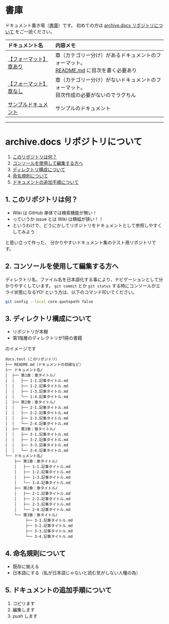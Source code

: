 # 書庫

ドキュメント置き場（[書庫](README.md)）です。
初めての方は [archive.docs リポジトリについて](#archivedocs-リポジトリについて) をご一読ください。

| ドキュメント名 | 内容メモ |
| :--- | :--- |
| [【フォーマット】章あり](【フォーマット】章あり/README.md) | 章（カテゴリー分け）があるドキュメントのフォーマット。<br>[README.md](【フォーマット】章あり/README.md) に目次を書く必要あり |
| [【フォーマット】章なし](【フォーマット】章なし) | 章（カテゴリー分け）がないドキュメントのフォーマット。<br>目次作成の必要がないのでラクちん |
| [サンプルドキュメント](サンプルドキュメント/README.md) | サンプルのドキュメント |

---

# archive.docs リポジトリについて

1. [このリポジトリは何？](#1-このリポジトリは何)
1. [コンソールを使用して編集する方へ](#2-コンソールを使用して編集する方へ)
1. [ディレクトリ構成について](#3-ディレクトリ構成について)
1. [命名規則について](#4-命名規則について)
1. [ドキュメントの追加手順について](#5-ドキュメントの追加手順について)

## 1. このリポジトリは何？

* Wiki は GitHub 単体では検索機能が無い！
* っていうか issue とは Wiki は横幅が狭い！！
* というわけで、どうにかしてリポジトリをドキュメントとして参照しやすくしてみよう

と思い立って作った、
分かりやすいドキュメント集のテスト用リポジトリです。

## 2. コンソールを使用して編集する方へ

ディレクトリ名、ファイル名を日本語化する事により、ナビゲーションとして分かりやすくしています。
`git commit` とか `git status` する時にコンソールがエライ状態になるYO! という方は、以下のコマンド叩いてください。

```sh
git config --local core.quotepath false
```

## 3. ディレクトリ構成について

* リポジトリが本棚
* 第1階層のディレクトリが1冊の書籍

のイメージです

```
docs.test（このリポジトリ）
├── README.md（ドキュメントの目録など）
├── ドキュメント名/
│  ├── 第1章：章タイトル/
│  │   ├── 1-1.記事タイトル.md
│  │   ├── 1-2.記事タイトル.md
│  │   ├── 1-3.記事タイトル.md
│  │   └── 1-4.記事タイトル.md
│  ├── 第2章：章タイトル/
│  │   ├── 2-1.記事タイトル.md
│  │   ├── 2-2.記事タイトル.md
│  │   ├── 2-3.記事タイトル.md
│  │   └── 2-4.記事タイトル.md
│  ├── 第3章：章タイトル/
│  │   ├── 3-1.記事タイトル.md
│  │   ├── 3-2.記事タイトル.md
│  │   ├── 3-3.記事タイトル.md
│  │   └── 3-4.記事タイトル.md
└── ドキュメント名/
    ├── 第1章：章タイトル/
    │   ├── 1-1.記事タイトル.md
    │   ├── 1-2.記事タイトル.md
    │   ├── 1-3.記事タイトル.md
    │   └── 1-4.記事タイトル.md
    ├── 第2章：章タイトル/
    │   ├── 2-1.記事タイトル.md
    │   ├── 2-2.記事タイトル.md
    │   ├── 2-3.記事タイトル.md
    │   └── 2-4.記事タイトル.md
    └── 第3章：章タイトル/
         ├── 3-1.記事タイトル.md
         ├── 3-2.記事タイトル.md
         ├── 3-3.記事タイトル.md
         └── 3-4.記事タイトル.md
```

## 4. 命名規則について

* 既存に揃える
* 日本語にする（私が日本語じゃないと読む気がしない人種の為）

## 5. ドキュメントの追加手順について

1. コピリます
2. 編集します
3. push します



